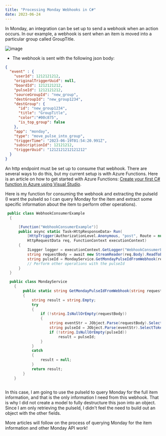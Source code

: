 ```yaml
---
title: "Processing Monday Webhooks in C#"
date: 2023-06-24
---
```


In Monday, an integration can be set up to send a webhook when an action occurs. In our example, a webhook is sent when an item is moved into a particular group called GroupTitle.

![image](https://github.com/mitchellhein25/CSharp-and-React-Insights/assets/58825307/3b06cc13-63b6-4ab9-985c-b82a3596ca00)

- The webhook is sent with the following json body:

```json
{
  "event" : { 
    "userId": 1212121212,
    "originalTriggerUuid": null,
    "boardId": 1212121212,
    "pulseId": 1212121212,
    "sourceGroupId": "new_group",
    "destGroupId": "new_group1234",
    "destGroup": {
      "id": "new_group1234",
      "title": "GroupTitle",
      "color":"#00c875",
      "is_top_group": false
    },
    "app": "monday",
    "type": "move_pulse_into_group",
    "triggerTime": "2023-06-19T01:54:20.991Z",
    "subscriptionId": 12121212,
    "triggerUuid": "1212121212121212"
  }
}
```

An http endpoint must be set up to consume that webhook. There are several ways to do this, but my current setup is with Azure Functions. Here is an article on how to get started with Azure Functions: [Create your first C# function in Azure using Visual Studio](https://learn.microsoft.com/en-us/azure/azure-functions/functions-create-your-first-function-visual-studio).

Here is my function for consuming the webhook and extracting the pulseId (I want the pulseId so I can query Monday for the item and extract some specific information about the item to perform other operations).

```csharp
 public class WebhookConsumerExample
  {

      [Function("WebhookConsumerExample")]
      public async static Task<HttpResponseData> Run(
          [HttpTrigger(AuthorizationLevel.Anonymous, "post", Route = null)]
          HttpRequestData req, FunctionContext executionContext)
      {
          ILogger logger = executionContext.GetLogger("WebhookConsumerExample");
          string requestBody = await new StreamReader(req.Body).ReadToEndAsync();
          string pulseId = MondayService.GetMondayPulseIdFromWebhook(requestBody);
          // Perform other operations with the pulseId
      }
  }

  public class MondayService
    {
        public static string GetMondayPulseIdFromWebhook(string requestBody)
        {
            string result = string.Empty;
            try
            {
                if (!string.IsNullOrEmpty(requestBody))
                {
                    string eventStr = JObject.Parse(requestBody).SelectToken("event").ToString();
                    string pulseId = JObject.Parse(eventStr).SelectToken("pulseId").ToString();
                    if (!string.IsNullOrEmpty(pulseId))
                        result = pulseId;
                }
            }
            catch
            {
                result = null;
            }
            return result;
        }
    }
    
```

In this case, I am going to use the pulseId to query Monday for the full item information, and that is the only information I need from this webhook. That is why I did not create a model to fully destructure this json into an object. Since I am only retrieving the pulseId, I didn't feel the need to build out an object with the other fields.

More articles will follow on the process of querying Monday for the item information and other Monday API work!
